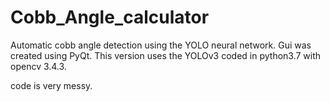 # Cobb_Angle_calculator
Automatic cobb angle detection using the YOLO neural network.
Gui was created using PyQt.
This version uses the YOLOv3 coded in python3.7 with opencv 3.4.3.

code is very messy.
